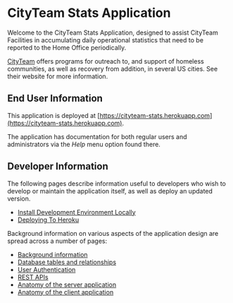 # CityTeam Stats Application

Welcome to the CityTeam Stats Application, designed to assist CityTeam
Facilities in accumulating daily operational statistics that need to be
reported to the Home Office periodically.

[CityTeam](https://cityteam.org) offers programs for outreach to, and
support of homeless communities, as well as recovery from addition,
in several US cities.  See their website for more information.

## End User Information

This application is deployed at [https://cityteam-stats.herokuapp.com](https://cityteam-stats.herokuapp.com).

The application has documentation for both regular users and administrators
via the *Help* menu option found there.

## Developer Information

The following pages describe information useful to developers who wish to
develop or maintain the application itself, as well as deploy an updated version.
* [Install Development Environment Locally](INSTALLATION.md)
* [Deploying To Heroku](DEPLOYMENT.md)

Background information on various aspects of the application design are spread
across a number of pages:
* [Background information](DESIGN-BACKGROUND.md)
* [Database tables and relationships](DESIGN-DATABASE.md)
* [User Authentication](DESIGN-AUTHENTICATION.md)
* [REST APIs](DESIGN-REST.md)
* [Anatomy of the server application](DESIGN-SERVER.md)
* [Anatomy of the client application](DESIGN-CLIENT.md)
